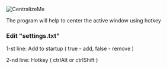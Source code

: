 ![CentralizeMe](https://github.com/spliffjapan/CentralizeMe/assets/111631956/973a2f40-7a42-4ad2-a947-8e018f04d104)

The program will help to center the active window using hotkey


### Edit "settings.txt"

1-st line: Add to startup ( true - add, false - remove )

2-nd line: Hotkey ( ctrlAlt or ctrlShift )
